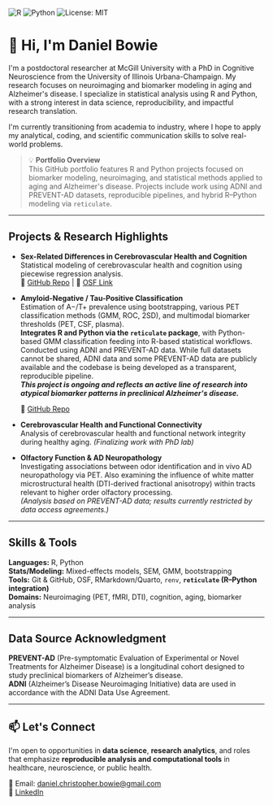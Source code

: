 ![R](https://img.shields.io/badge/code-R-blue)
![Python](https://img.shields.io/badge/code-Python-yellow)
![License: MIT](https://img.shields.io/badge/license-MIT-green)

# 👋 Hi, I'm Daniel Bowie

I'm a postdoctoral researcher at McGill University with a PhD in Cognitive Neuroscience from the University of Illinois Urbana-Champaign. My research focuses on neuroimaging and biomarker modeling in aging and Alzheimer's disease. I specialize in statistical analysis using R and Python, with a strong interest in data science, reproducibility, and impactful research translation.

I'm currently transitioning from academia to industry, where I hope to apply my analytical, coding, and scientific communication skills to solve real-world problems.

> 💡 **Portfolio Overview**  
> This GitHub portfolio features R and Python projects focused on biomarker modeling, neuroimaging, and statistical methods applied to aging and Alzheimer's disease. Projects include work using ADNI and PREVENT-AD datasets, reproducible pipelines, and hybrid R–Python modeling via `reticulate`.

---

## Projects & Research Highlights

- **Sex-Related Differences in Cerebrovascular Health and Cognition**  
  Statistical modeling of cerebrovascular health and cognition using piecewise regression analysis.  
  📂 [GitHub Repo](https://github.com/danielbowie/neurovascular_aging_NBD) | 🔗 [OSF Link](https://osf.io/q3sxj/)

- **Amyloid-Negative / Tau-Positive Classification**  
Estimation of A−/T+ prevalence using bootstrapping, various PET classification methods (GMM, ROC, 2SD), and multimodal biomarker thresholds (PET, CSF, plasma).  
**Integrates R and Python via the `reticulate` package**, with Python-based GMM classification feeding into R-based statistical workflows.
Conducted using ADNI and PREVENT-AD data. While full datasets cannot be shared, ADNI data and some PREVENT-AD data are publicly available and the codebase is being developed as a transparent, reproducible pipeline.  
**_This project is ongoing and reflects an active line of research into atypical biomarker patterns in preclinical Alzheimer's disease._**

  📂 [GitHub Repo](https://github.com/danielbowie/amy_neg_tau_pos)

- **Cerebrovascular Health and Functional Connectivity**  
  Analysis of cerebrovascular health and functional network integrity during healthy aging. *(Finalizing work with PhD lab)*
  
- **Olfactory Function & AD Neuropathology**  
  Investigating associations between odor identification and in vivo AD neuropathology via PET. Also examining the influence of white matter microstructural health (DTI-derived fractional anisotropy) within tracts relevant to higher order olfactory processing.  
  *(Analysis based on PREVENT-AD data; results currently restricted by data access agreements.)*


---

## Skills & Tools

**Languages:** R, Python  
**Stats/Modeling:** Mixed-effects models, SEM, GMM, bootstrapping  
**Tools:** Git & GitHub, OSF, RMarkdown/Quarto, `renv`, **`reticulate` (R–Python integration)**  
**Domains:** Neuroimaging (PET, fMRI, DTI), cognition, aging, biomarker analysis

---

## Data Source Acknowledgment

**PREVENT-AD** (Pre-symptomatic Evaluation of Experimental or Novel Treatments for Alzheimer Disease) is a longitudinal cohort designed to study preclinical biomarkers of Alzheimer’s disease.  
**ADNI** (Alzheimer’s Disease Neuroimaging Initiative) data are used in accordance with the ADNI Data Use Agreement.  

---

## 📫 Let's Connect

I'm open to opportunities in **data science**, **research analytics**, and roles that emphasize **reproducible analysis and computational tools** in healthcare, neuroscience, or public health.

📧 Email: daniel.christopher.bowie@gmail.com  
🔗 [LinkedIn](https://www.linkedin.com/in/daniel-bowie-86478819b)
